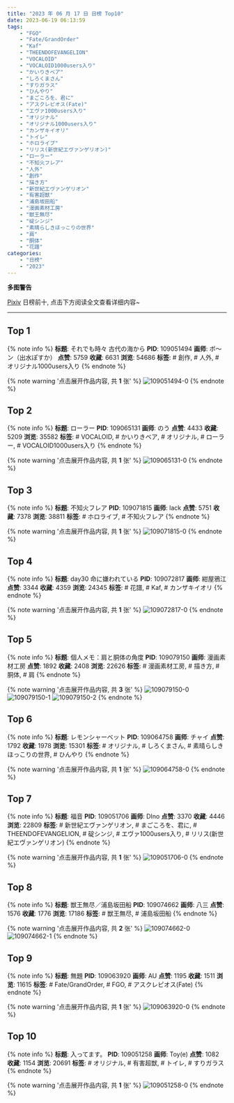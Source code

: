 ```yaml
---
title: "2023 年 06 月 17 日 日榜 Top10"
date: 2023-06-19 06:13:59
tags:
    - "FGO"
    - "Fate/GrandOrder"
    - "Kaf"
    - "THEENDOFEVANGELION"
    - "VOCALOID"
    - "VOCALOID1000users入り"
    - "かいりきベア"
    - "しろくまさん"
    - "すりガラス"
    - "ひんやり"
    - "まごころを、君に"
    - "アスクレピオス(Fate)"
    - "エヴァ1000users入り"
    - "オリジナル"
    - "オリジナル1000users入り"
    - "カンザキイオリ"
    - "トイレ"
    - "ホロライブ"
    - "リリス(新世紀エヴァンゲリオン)"
    - "ローラー"
    - "不知火フレア"
    - "人外"
    - "創作"
    - "描き方"
    - "新世紀エヴァンゲリオン"
    - "有害超獣"
    - "浦島坂田船"
    - "漫画素材工房"
    - "獣王無尽"
    - "碇シンジ"
    - "素晴らしきほっこりの世界"
    - "肩"
    - "胴体"
    - "花譜"
categories:
    - "日榜"
    - "2023"
---
```


<i class="fa fa-triangle-exclamation"></i>**多图警告**<i class="fa fa-triangle-exclamation"></i>

[Pixiv](https://www.pixiv.net/) 日榜前十, 点击下方阅读全文查看详细内容~

<!-- more -->

---

## Top 1

{% note info %}
**标题**: それでも時々 古代の海から
**PID**: 109051494 **画师**: ポ～ン（出水ぽすか）
**点赞**: 5759 **收藏**: 6631 **浏览**: 54686
**标签**: # 創作, # 人外, # オリジナル1000users入り
{% endnote %}

{% note warning '点击展开作品内容, 共 **1** 张' %}
![109051494-0](https://i.pixiv.re/img-original/img/2023/06/16/07/30/01/109051494_p0.jpg)
{% endnote %}

## Top 2

{% note info %}
**标题**: ローラー
**PID**: 109065131 **画师**: のう
**点赞**: 4433 **收藏**: 5209 **浏览**: 35582
**标签**: # VOCALOID, # かいりきベア, # オリジナル, # ローラー, # VOCALOID1000users入り
{% endnote %}

{% note warning '点击展开作品内容, 共 **1** 张' %}
![109065131-0](https://i.pixiv.re/img-original/img/2023/06/16/20/43/30/109065131_p0.jpg)
{% endnote %}

## Top 3

{% note info %}
**标题**: 不知火フレア
**PID**: 109071815 **画师**: lack
**点赞**: 5751 **收藏**: 7378 **浏览**: 38811
**标签**: # ホロライブ, # 不知火フレア
{% endnote %}

{% note warning '点击展开作品内容, 共 **1** 张' %}
![109071815-0](https://i.pixiv.re/img-original/img/2023/06/17/00/00/22/109071815_p0.png)
{% endnote %}

## Top 4

{% note info %}
**标题**: day30 命に嫌われている
**PID**: 109072817 **画师**: 紺屋鴉江
**点赞**: 3344 **收藏**: 4359 **浏览**: 24345
**标签**: # 花譜, # Kaf, # カンザキイオリ
{% endnote %}

{% note warning '点击展开作品内容, 共 **1** 张' %}
![109072817-0](https://i.pixiv.re/img-original/img/2023/06/17/00/20/02/109072817_p0.jpg)
{% endnote %}

## Top 5

{% note info %}
**标题**: 個人メモ：肩と胴体の角度
**PID**: 109079150 **画师**: 漫画素材工房
**点赞**: 1892 **收藏**: 2408 **浏览**: 22626
**标签**: # 漫画素材工房, # 描き方, # 胴体, # 肩
{% endnote %}

{% note warning '点击展开作品内容, 共 **3** 张' %}
![109079150-0](https://i.pixiv.re/img-original/img/2023/06/17/07/00/10/109079150_p0.jpg)
![109079150-1](https://i.pixiv.re/img-original/img/2023/06/17/07/00/10/109079150_p1.jpg)
![109079150-2](https://i.pixiv.re/img-original/img/2023/06/17/07/00/10/109079150_p2.jpg)
{% endnote %}

## Top 6

{% note info %}
**标题**: レモンシャーベット
**PID**: 109064758 **画师**: チャイ
**点赞**: 1792 **收藏**: 1978 **浏览**: 15301
**标签**: # オリジナル, # しろくまさん, # 素晴らしきほっこりの世界, # ひんやり
{% endnote %}

{% note warning '点击展开作品内容, 共 **1** 张' %}
![109064758-0](https://i.pixiv.re/img-original/img/2023/06/16/20/30/08/109064758_p0.png)
{% endnote %}

## Top 7

{% note info %}
**标题**: 福音
**PID**: 109051706 **画师**: DIno
**点赞**: 3370 **收藏**: 4446 **浏览**: 22809
**标签**: # 新世紀エヴァンゲリオン, # まごころを、君に, # THEENDOFEVANGELION, # 碇シンジ, # エヴァ1000users入り, # リリス(新世紀エヴァンゲリオン)
{% endnote %}

{% note warning '点击展开作品内容, 共 **1** 张' %}
![109051706-0](https://i.pixiv.re/img-original/img/2023/06/16/07/49/44/109051706_p0.jpg)
{% endnote %}

## Top 8

{% note info %}
**标题**: 獣王無尽／浦島坂田船
**PID**: 109074662 **画师**: 八三
**点赞**: 1576 **收藏**: 1776 **浏览**: 17186
**标签**: # 獣王無尽, # 浦島坂田船
{% endnote %}

{% note warning '点击展开作品内容, 共 **2** 张' %}
![109074662-0](https://i.pixiv.re/img-original/img/2023/06/17/01/25/56/109074662_p0.png)
![109074662-1](https://i.pixiv.re/img-original/img/2023/06/17/01/25/56/109074662_p1.png)
{% endnote %}

## Top 9

{% note info %}
**标题**: 無題
**PID**: 109063920 **画师**: AU
**点赞**: 1195 **收藏**: 1511 **浏览**: 11615
**标签**: # Fate/GrandOrder, # FGO, # アスクレピオス(Fate)
{% endnote %}

{% note warning '点击展开作品内容, 共 **1** 张' %}
![109063920-0](https://i.pixiv.re/img-original/img/2023/06/18/20/28/19/109063920_p0.png)
{% endnote %}

## Top 10

{% note info %}
**标题**: 入ってます。
**PID**: 109051258 **画师**: Toy(e)
**点赞**: 1082 **收藏**: 1154 **浏览**: 20691
**标签**: # オリジナル, # 有害超獣, # トイレ, # すりガラス
{% endnote %}

{% note warning '点击展开作品内容, 共 **1** 张' %}
![109051258-0](https://i.pixiv.re/img-original/img/2023/06/16/07/10/21/109051258_p0.jpg)
{% endnote %}
